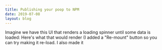 ```yaml
---
title: Publishing your poop to NPM
date: 2019-07-08
layout: blog
---
```


Imagine we have this UI that renders a loading spinner until some data is loaded: Here's what that would render (I added a "Re-mount" button so you can try making it re-load. I also made it